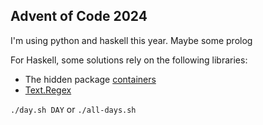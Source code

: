 ## Advent of Code 2024

I'm using python and haskell this year. Maybe some prolog

For Haskell, some solutions rely on the following libraries:
- The hidden package [containers](https://hackage.haskell.org/package/containers)
- [Text.Regex](https://hackage.haskell.org/package/regex-compat-0.95.2.1/docs/Text-Regex.html)

`./day.sh DAY` or `./all-days.sh`
